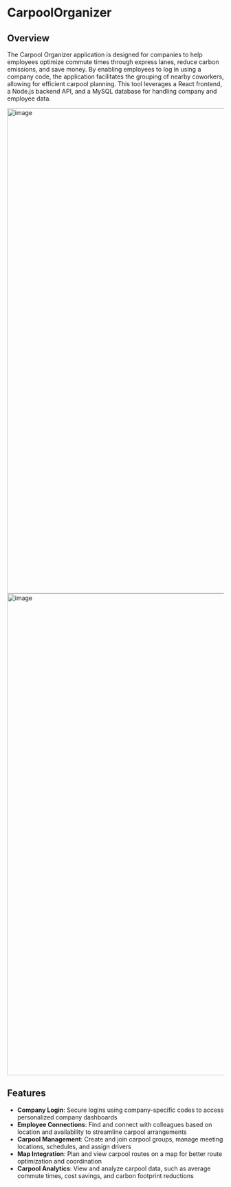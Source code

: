 # CarpoolOrganizer
## Overview
The Carpool Organizer application is designed for companies to help employees optimize commute times through express lanes, reduce carbon emissions, and save money. By enabling employees to log in using a company code, the application facilitates the grouping of nearby coworkers, allowing for efficient carpool planning. This tool leverages a React frontend, a Node.js backend API, and a MySQL database for handling company and employee data.

<img width="1127" alt="image" src="https://github.com/user-attachments/assets/9cd0e1f5-839d-4e27-b22d-1e977d886dcb">
<img width="1119" alt="image" src="https://github.com/user-attachments/assets/ad536069-409d-4c62-a5f9-ac595d850155">


## Features
- **Company Login**: Secure logins using company-specific codes to access personalized company dashboards
- **Employee Connections**: Find and connect with colleagues based on location and availability to streamline carpool arrangements
- **Carpool Management**: Create and join carpool groups, manage meeting locations, schedules, and assign drivers
- **Map Integration**: Plan and view carpool routes on a map for better route optimization and coordination
- **Carpool Analytics**: View and analyze carpool data, such as average commute times, cost savings, and carbon footprint reductions

